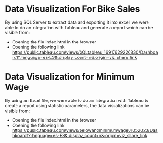 # Data Visualization For Bike Sales
By using SQL Server to extract data and exporting it into excel, we were able to do an integration with Tableau and generate a report which can be visible from: 
- Opening the file index.html in the browser
- Opening the following link: https://public.tableau.com/views/SQLtableau_16917629226830/Dashboard1?:language=es-ES&:display_count=n&:origin=viz_share_link


# Data Visualization for Minimum Wage
By using an Excel file, we were able to do an integration with Tableau to create a report using statistic parameters, the data visualizations can be visible from:
- Opening the file index.html in the browser
- Opening the following link: https://public.tableau.com/views/belowandminimumwage01052023/Dashboard1?:language=es-ES&:display_count=n&:origin=viz_share_link